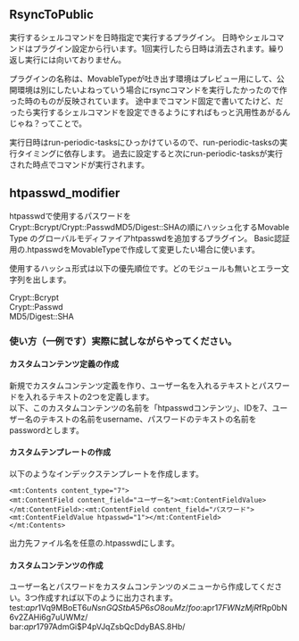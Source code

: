 
## RsyncToPublic
実行するシェルコマンドを日時指定で実行するプラグイン。
日時やシェルコマンドはプラグイン設定から行います。1回実行したら日時は消去されます。繰り返し実行には向いておりません。

プラグインの名称は、MovableTypeが吐き出す環境はプレビュー用にして、公開環境は別にしたいよねっていう場合にrsyncコマンドを実行したかったので作った時のものが反映されています。
途中までコマンド固定で書いてたけど、だったら実行するシェルコマンドを設定できるようにすればもっと汎用性あがるんじゃね？ってことで。

実行日時はrun-periodic-tasksにひっかけているので、run-periodic-tasksの実行タイミングに依存します。
過去に設定すると次にrun-periodic-tasksが実行された時点でコマンドが実行されます。

## htpasswd_modifier
htpasswdで使用するパスワードをCrypt::Bcrypt/Crypt::PasswdMD5/Digest::SHAの順にハッシュ化するMovable Type のグローバルモディファイアhtpasswdを追加するプラグイン。
Basic認証用の.htpasswdをMovableTypeで作成して変更したい場合に使います。

使用するハッシュ形式は以下の優先順位です。どのモジュールも無いとエラー文字列を出します。

Crypt::Bcrypt  
Crypt::Passwd  
MD5/Digest::SHA  

### 使い方（一例です）実際に試しながらやってください。
####  カスタムコンテンツ定義の作成
 新規でカスタムコンテンツ定義を作り、ユーザー名を入れるテキストとパスワードを入れるテキストの2つを定義します。  
 以下、このカスタムコンテンツの名前を「htpasswdコンテンツ」、IDを7、ユーザー名のテキストの名前をusername、パスワードのテキストの名前をpasswordとします。  

#### カスタムテンプレートの作成
以下のようなインデックステンプレートを作成します。
  ``` 
  <mt:Contents content_type="7">
  <mt:ContentField content_field="ユーザー名"><mt:ContentFieldValue></mt:ContentField>:<mt:ContentField content_field="パスワード"><mt:ContentFieldValue htpasswd="1"></mt:ContentField>
  </mt:Contents>
  ```
出力先ファイル名を任意の.htpasswdにします。
#### カスタムコンテンツの作成
 ユーザー名とパスワードをカスタムコンテンツのメニューから作成してください。3つ作成すれば以下のように出力されます。  
test:$apr1$Vq9MBoET$6uNsnGQStbA5P6sO8ouMz/  
foo:$apr1$7FWNzMjR$fRp0bN6v2ZAHi6g7uUWMz/  
bar:$apr1$797AdmGi$P4pVJqZsbQcDdyBAS.8Hb/  
